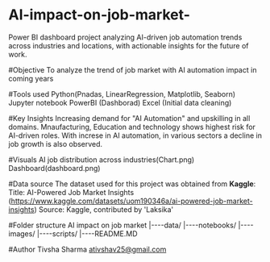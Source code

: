# AI-impact-on-job-market-
Power BI dashboard project analyzing AI-driven job automation trends across industries and locations, with actionable insights for the future of work.

#Objective 
To analyze the trend of job market with AI automation impact in coming years

#Tools used 
Python(Pnadas, LinearRegression, Matplotlib, Seaborn)
Jupyter notebook
PowerBI (Dashborad)
Excel (Initial data cleaning)

#Key Insights 
Increasing demand for "AI Automation" and upskilling in all domains. 
Mnaufacturing, Education and technology shows highest risk for AI-driven roles. 
With increse in AI automation, in various sectors a decline in job growth is also observed.

#Visuals
AI job distribution across industries(Chart.png)
Dashboard(dashboard.png)

#Data source 
The dataset used for this project was obtained from **Kaggle**:
Title: AI-Powered Job Market Insights (https://www.kaggle.com/datasets/uom190346a/ai-powered-job-market-insights)
Source: Kaggle, contributed by 'Laksika'

#Folder structure 
AI impact on job market 
|----data/
|----notebooks/
|----images/
|----scripts/
|----README.MD

#Author 
Tivsha Sharma 
ativshav25@gmail.com 
